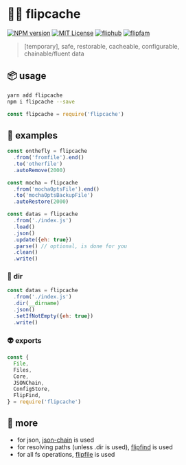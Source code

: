 # 💾💸 flipcache


[![NPM version][flipcache-image]][flipcache-url]
[![MIT License][license-image]][license-url]
[![fliphub][gitter-badge]][gitter-url]
[![flipfam][flipfam-image]][flipfam-url]

[flipcache-image]: https://img.shields.io/npm/v/flipcache.svg
[flipcache-url]: https://npmjs.org/package/flipcache
[license-image]: http://img.shields.io/badge/license-MIT-blue.svg?style=flat
[license-url]: https://spdx.org/licenses/MIT
[gitter-badge]: https://img.shields.io/gitter/room/fliphub/pink.svg
[gitter-url]: https://gitter.im/fliphub/Lobby
[flipfam-image]: https://img.shields.io/badge/%F0%9F%8F%97%20%F0%9F%92%A0-flipfam-9659F7.svg
[flipfam-url]: https://www.npmjs.com/package/flipfam

> [temporary], safe, restorable, cacheable, configurable, chainable/fluent data

## 📦 usage
```bash
yarn add flipcache
npm i flipcache --save
```

```js
const flipcache = require('flipcache')
```

## 📘 examples

```js
const onthefly = flipcache
  .from('fromfile').end()
  .to('otherfile')
  .autoRemove(2000)
```

```js
const mocha = flipcache
  .from('mochaOptsFile').end()
  .to('mochaOptsBackupFile')
  .autoRestore(2000)
```

```js
const datas = flipcache
  .from('./index.js')
  .load()
  .json()
  .update({eh: true})
  .parse() // optional, is done for you
  .clean()
  .write()
```

### 👣 dir

```js
const datas = flipcache
  .from('./index.js')
  .dir(__dirname)
  .json()
  .setIfNotEmpty({eh: true})
  .write()
```

### 👽 exports

```js
const {
  File,
  Files,
  Core,
  JSONChain,
  ConfigStore,
  FlipFind,
} = require('flipcache')
```

## 🔗 more
- for json, [json-chain][json-chain] is used
- for resolving paths (unless .dir is used), [flipfind][flipfind] is used
- for all fs operations, [flipfile][flipfile] is used

[json-chain]: https://www.npmjs.com/package/json-chain
[flipfind]: https://www.npmjs.com/package/flipfind
[flipfile]: https://www.npmjs.com/package/flipfile
